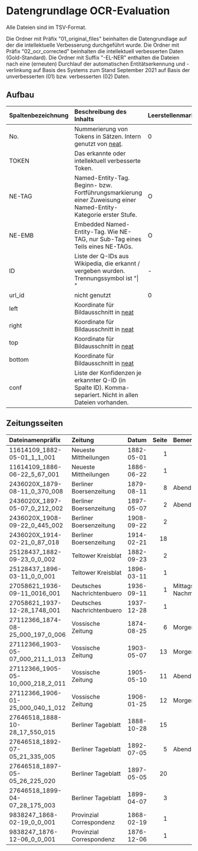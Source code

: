 # Datengrundlage OCR-Evaluation

Alle Dateien sind im TSV-Format.

Die Ordner mit Präfix "01_original_files" beinhalten die Datengrundlage auf der die intellektuelle Verbesserung durchgeführt wurde.
Die Ordner mit Präfix "02_ocr_corrected" beinhalten die intellektuell verbesserten Daten (Gold-Standard).
Die Ordner mit Suffix "-EL-NER" enthalten die Dateien nach eine (erneuten) Durchlauf der automatischen Entitätserkennung und -verlinkung auf Basis des Systems zum Stand September 2021 auf Basis der unverbesserten (01) bzw. verbesserten (02) Daten.

## Aufbau

| Spaltenbezeichnung | Beschreibung des Inhalts                                                                                         | Leerstellenmarkierung |
| :----------------- | :--------------------------------------------------------------------------------------------------------------- | :-------------------- |
| No.                | Nummerierung von Tokens in Sätzen. Intern genutzt von [neat](https://github.com/qurator-spk/neat).               | 0                     |
| TOKEN              | Das erkannte oder intellektuell verbesserte Token.                                                               |                       |
| NE-TAG             | Named-Entity-Tag. Beginn- bzw. Fortführungsmarkierung einer Zuweisung einer Named-Entity-Kategorie erster Stufe. | O                     |
| NE-EMB             | Embedded Named-Entity-Tag. Wie NE-TAG, nur Sub-Tag eines Teils eines NE-TAGs.                                    | O                     |
| ID                 | Liste der Q-IDs aus Wikipedia, die erkannt / vergeben wurden.  Trennungssymbol ist "\| "                         | -                     |
| url_id             | nicht genutzt                                                                                                    | 0                     |
| left               | Koordinate für Bildausschnitt in [neat](https://github.com/qurator-spk/neat)                                     |                       |
| right              | Koordinate für Bildausschnitt in [neat](https://github.com/qurator-spk/neat)                                     |                       |
| top                | Koordinate für Bildausschnitt in [neat](https://github.com/qurator-spk/neat)                                     |                       |
| bottom             | Koordinate für Bildausschnitt in [neat](https://github.com/qurator-spk/neat)                                     |                       |
| conf               | Liste der Konfidenzen je erkannter Q-ID (in Spalte ID). Komma-separiert. Nicht in allen Dateien vorhanden.       |                       |

## Zeitungsseiten
| Dateinamenpräfix                  | Zeitung                    | Datum      | Seite | Bemerkung                      |
| :-------------------------------- | :------------------------- | :--------- | ----: | :----------------------------- |
| 11614109_1882-05-01_1_1_001       | Neueste Mittheilungen      | 1882-05-01 |     1 |                                |
| 11614109_1886-06-22_5_67_001      | Neueste Mittheilungen      | 1886-06-22 |     1 |                                |
| 2436020X_1879-08-11_0_370_008     | Berliner Boersenzeitung    | 1879-08-11 |     8 | Abend-Ausgabe                  |
| 2436020X_1897-05-07_0_212_002     | Berliner Boersenzeitung    | 1897-05-07 |     2 | Abend-Ausgabe                  |
| 2436020X_1908-09-22_0_445_002     | Berliner Boersenzeitung    | 1908-09-22 |     2 |                                |
| 2436020X_1914-02-21_0_87_018      | Berliner Boersenzeitung    | 1914-02-21 |    18 |                                |
| 25128437_1882-09-23_0_0_002       | Teltower Kreisblat         | 1882-09-23 |     2 |                                |
| 25128437_1896-03-11_0_0_001       | Teltower Kreisblat         | 1896-03-11 |     1 |                                |
| 27058621_1936-09-11_0016_001      | Deutsches Nachrichtenbuero | 1936-09-11 |     1 | Mittags-und Nachmittagsausgabe |
| 27058621_1937-12-28_1748_001      | Deutsches Nachrichtenbuero | 1937-12-28 |     1 |                                |
| 27112366_1874-08-25_000_197_0_006 | Vossische Zeitung          | 1874-08-25 |     6 | Morgen-Ausgabe                 |
| 27112366_1903-05-07_000_211_1_013 | Vossische Zeitung          | 1903-05-07 |    13 | Morgen-Ausgabe                 |
| 27112366_1905-05-10_000_218_2_011 | Vossische Zeitung          | 1905-05-10 |    11 | Abend-Ausgabe                  |
| 27112366_1906-01-25_000_040_1_012 | Vossische Zeitung          | 1906-01-25 |    12 | Morgen-Ausgabe                 |
| 27646518_1888-10-28_17_550_015    | Berliner Tageblatt         | 1888-10-28 |    15 |                                |
| 27646518_1892-07-05_21_335_005    | Berliner Tageblatt         | 1892-07-05 |     5 | Abend-Ausgabe                  |
| 27646518_1897-05-05_26_225_020    | Berliner Tageblatt         | 1897-05-05 |    20 |                                |
| 27646518_1899-04-07_28_175_003    | Berliner Tageblatt         | 1899-04-07 |     3 |                                |
| 9838247_1868-02-19_0_0_001        | Provinzial Correspondenz   | 1868-02-19 |     1 |                                |
| 9838247_1876-12-06_0_0_001        | Provinzial Correspondenz   | 1876-12-06 |     1 |                                |